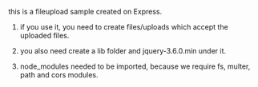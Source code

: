 this is a fileupload sample created on Express.

1. if you use it, you need to create files/uploads which accept the uploaded files.

2. you also need create a lib folder and jquery-3.6.0.min under it.

3. node_modules needed to be imported, because we require fs, multer, path and cors modules.